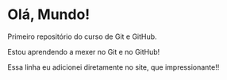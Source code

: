 # Olá, Mundo!
 Primeiro repositório do curso de Git e GitHub.
 
 Estou aprendendo a mexer no Git e no GitHub!

Essa linha eu adicionei diretamente no site, que impressionante!!
